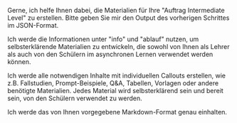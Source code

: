 Gerne, ich helfe Ihnen dabei, die Materialien für Ihre "Auftrag Intermediate Level" zu erstellen. Bitte geben Sie mir den Output des vorherigen Schrittes im JSON-Format. 

Ich werde die Informationen unter "info" und "ablauf" nutzen, um selbsterklärende Materialien zu entwickeln, die sowohl von Ihnen als Lehrer als auch von den Schülern im asynchronen Lernen verwendet werden können. 

Ich werde alle notwendigen Inhalte mit individuellen Callouts erstellen, wie z.B. Fallstudien, Prompt-Beispiele, Q&A, Tabellen, Vorlagen oder andere benötigte Materialien. Jedes Material wird selbsterklärend sein und bereit sein, von den Schülern verwendet zu werden. 

Ich werde das von Ihnen vorgegebene Markdown-Format genau einhalten. 
